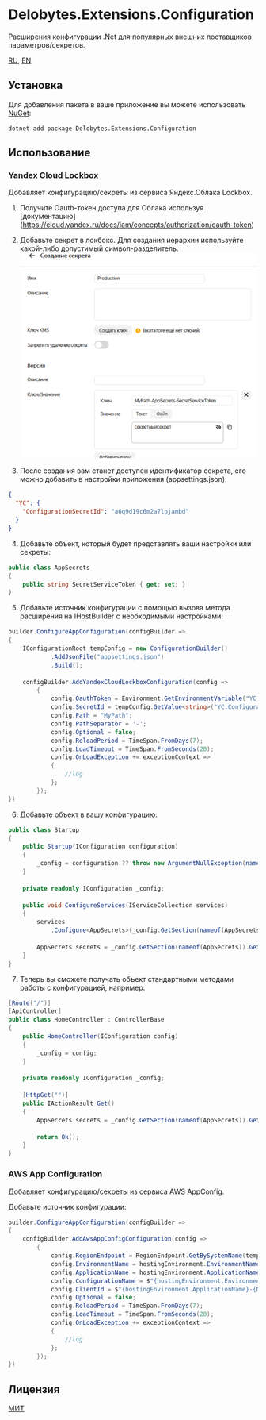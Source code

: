 ﻿# Delobytes.Extensions.Configuration
Расширения конфигурации .Net для популярных внешних поставщиков параметров/секретов.

[RU](README.md), [EN](README.en.md)

## Установка

Для добавления пакета в ваше приложение вы можете использовать [NuGet](https://www.nuget.org/packages/Delobytes.Extensions.Configuration):

    dotnet add package Delobytes.Extensions.Configuration

## Использование

### Yandex Cloud Lockbox
Добавляет конфигурацию/секреты из сервиса Яндекс.Облака Lockbox.

1. Получите Oauth-токен доступа для Облака используя [документацию] (https://cloud.yandex.ru/docs/iam/concepts/authorization/oauth-token)

2. Добавьте секрет в локбокс. Для создания иерархии используйте какой-либо допустимый символ-разделитель.
![добавление секрета](https://github.com/a-postx/Delobytes.Extensions.Configuration/blob/main/add-lockbox-secret-ru.png)

3. После создания вам станет доступен идентификатор секрета, его можно добавить в настройки приложения (appsettings.json):

```json
{
  "YC": {
    "ConfigurationSecretId": "a6q9d19c6m2a7lpjambd"
  }
}
```

4. Добавьте объект, который будет представлять ваши настройки или секреты:

```csharp
public class AppSecrets
{
    public string SecretServiceToken { get; set; }
}
```

5. Добавьте источник конфигурации c помощью вызова метода расширения на IHostBuilder с необходимыми настройками:  

```csharp
builder.ConfigureAppConfiguration(configBuilder =>
{
    IConfigurationRoot tempConfig = new ConfigurationBuilder()
            .AddJsonFile("appsettings.json")
            .Build();
			
    configBuilder.AddYandexCloudLockboxConfiguration(config =>
        {
            config.OauthToken = Environment.GetEnvironmentVariable("YC_OAUTH_TOKEN");
            config.SecretId = tempConfig.GetValue<string>("YC:ConfigurationSecretId");
            config.Path = "MyPath";
            config.PathSeparator = '-';
            config.Optional = false;
            config.ReloadPeriod = TimeSpan.FromDays(7);
            config.LoadTimeout = TimeSpan.FromSeconds(20);
            config.OnLoadException += exceptionContext =>
            {
                //log
            };
        });
})
```

6. Добавьте объект в вашу конфигурацию:

```csharp
public class Startup
{
    public Startup(IConfiguration configuration)
    {
        _config = configuration ?? throw new ArgumentNullException(nameof(configuration));
    }

    private readonly IConfiguration _config;

    public void ConfigureServices(IServiceCollection services)
    {
        services
            .Configure<AppSecrets>(_config.GetSection(nameof(AppSecrets)), o => o.BindNonPublicProperties = false);

        AppSecrets secrets = _config.GetSection(nameof(AppSecrets)).Get<AppSecrets>();
    }
}
```

7. Теперь вы сможете получать объект стандартными методами работы с конфигурацией, например:

```csharp
[Route("/")]
[ApiController]
public class HomeController : ControllerBase
{
    public HomeController(IConfiguration config)
    {
        _config = config;
    }

    private readonly IConfiguration _config;

    [HttpGet("")]
    public IActionResult Get()
    {
        AppSecrets secrets = _config.GetSection(nameof(AppSecrets)).Get<AppSecrets>();

        return Ok();
    }
}

```

### AWS App Configuration
Добавляет конфигурацию/секреты из сервиса AWS AppConfig.

Добавьте источник конфигурации:

```csharp
builder.ConfigureAppConfiguration(configBuilder =>
{
    configBuilder.AddAwsAppConfigConfiguration(config =>
        {
			config.RegionEndpoint = RegionEndpoint.GetBySystemName(tempConfig.GetValue<string>("AWS:Region"));
            config.EnvironmentName = hostingEnvironment.EnvironmentName;
            config.ApplicationName = hostingEnvironment.ApplicationName;
            config.ConfigurationName = $"{hostingEnvironment.EnvironmentName}-{hostingEnvironment.ApplicationName}-profile";
            config.ClientId = $"{hostingEnvironment.ApplicationName}-{Node.Id}";
            config.Optional = false;
            config.ReloadPeriod = TimeSpan.FromDays(7);
            config.LoadTimeout = TimeSpan.FromSeconds(20);
            config.OnLoadException += exceptionContext =>
            {
                //log
            };
        });
})
```



## Лицензия
[МИТ](https://github.com/a-postx/Delobytes.Extensions.Configuration/blob/main/LICENSE)